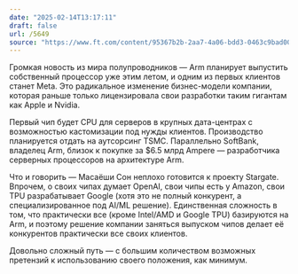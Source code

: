 ```yaml
---
date: "2025-02-14T13:17:11"
draft: false
url: /5649
source: "https://www.ft.com/content/95367b2b-2aa7-4a06-bdd3-0463c9bad008"
---
```


Громкая новость из мира полупроводников — Arm планирует выпустить собственный процессор уже этим летом, и одним из первых клиентов станет Meta. Это радикальное изменение бизнес-модели компании, которая раньше только лицензировала свои разработки таким гигантам как Apple и Nvidia.

Первый чип будет CPU для серверов в крупных дата-центрах с возможностью кастомизации под нужды клиентов. Производство планируется отдать на аутсорсинг TSMC. Параллельно SoftBank, владелец Arm, близок к покупке за $6.5 млрд Ampere — разработчика серверных процессоров на архитектуре Arm.

Что и говорить — Масаёши Сон неплохо готовится к проекту Stargate. Впрочем, о своих чипах думает OpenAI, свои чипы есть у Amazon, свои TPU разрабатывает Google (хотя это не полный конкурент, а специализированное под AI/ML решение). Единственная сложность в том, что практически все (кроме Intel/AMD и Google TPU) базируются на Arm, и поэтому решение компании заняться выпуском чипов делает её конкурентов практически все своих клиентов. 

Довольно сложный путь — с большим количеством возможных претензий к использованию своего положения, как минимум.